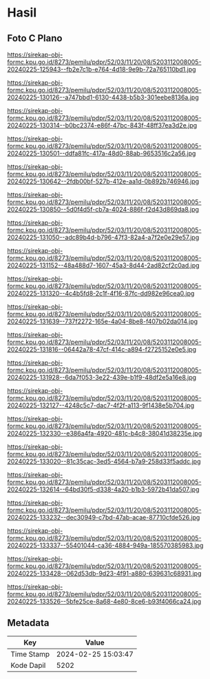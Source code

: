 # Hasil

## Foto C Plano

https://sirekap-obj-formc.kpu.go.id/8273/pemilu/pdpr/52/03/11/20/08/5203112008005-20240225-125943--fb2e7c1b-e764-4d18-9e9b-72a765110bd1.jpg

https://sirekap-obj-formc.kpu.go.id/8273/pemilu/pdpr/52/03/11/20/08/5203112008005-20240225-130126--a747bbd1-6130-4438-b5b3-301eebe8136a.jpg

https://sirekap-obj-formc.kpu.go.id/8273/pemilu/pdpr/52/03/11/20/08/5203112008005-20240225-130314--b0bc2374-e86f-47bc-843f-48ff37ea3d2e.jpg

https://sirekap-obj-formc.kpu.go.id/8273/pemilu/pdpr/52/03/11/20/08/5203112008005-20240225-130501--ddfa81fc-417a-48d0-88ab-9653516c2a56.jpg

https://sirekap-obj-formc.kpu.go.id/8273/pemilu/pdpr/52/03/11/20/08/5203112008005-20240225-130642--2fdb00bf-527b-412e-aa1d-0b892b746946.jpg

https://sirekap-obj-formc.kpu.go.id/8273/pemilu/pdpr/52/03/11/20/08/5203112008005-20240225-130850--5d0f4d5f-cb7a-4024-886f-f2d43d869da8.jpg

https://sirekap-obj-formc.kpu.go.id/8273/pemilu/pdpr/52/03/11/20/08/5203112008005-20240225-131050--adc89b4d-b796-47f3-82a4-a7f2e0e29e57.jpg

https://sirekap-obj-formc.kpu.go.id/8273/pemilu/pdpr/52/03/11/20/08/5203112008005-20240225-131152--48a488d7-1607-45a3-8d44-2ad82cf2c0ad.jpg

https://sirekap-obj-formc.kpu.go.id/8273/pemilu/pdpr/52/03/11/20/08/5203112008005-20240225-131320--4c4b5fd8-2c1f-4f16-87fc-dd982e96cea0.jpg

https://sirekap-obj-formc.kpu.go.id/8273/pemilu/pdpr/52/03/11/20/08/5203112008005-20240225-131639--737f2272-165e-4a04-8be8-f407b02da014.jpg

https://sirekap-obj-formc.kpu.go.id/8273/pemilu/pdpr/52/03/11/20/08/5203112008005-20240225-131816--06442a78-47cf-414c-a894-f2725152e0e5.jpg

https://sirekap-obj-formc.kpu.go.id/8273/pemilu/pdpr/52/03/11/20/08/5203112008005-20240225-131928--6da7f053-3e22-439e-b1f9-48df2e5a16e8.jpg

https://sirekap-obj-formc.kpu.go.id/8273/pemilu/pdpr/52/03/11/20/08/5203112008005-20240225-132127--4248c5c7-dac7-4f2f-a113-9f1438e5b704.jpg

https://sirekap-obj-formc.kpu.go.id/8273/pemilu/pdpr/52/03/11/20/08/5203112008005-20240225-132330--e386a4fa-4920-481c-b4c8-38041d38235e.jpg

https://sirekap-obj-formc.kpu.go.id/8273/pemilu/pdpr/52/03/11/20/08/5203112008005-20240225-133020--81c35cac-3ed5-4564-b7a9-258d33f5addc.jpg

https://sirekap-obj-formc.kpu.go.id/8273/pemilu/pdpr/52/03/11/20/08/5203112008005-20240225-132614--64bd30f5-d338-4a20-b1b3-5972b41da507.jpg

https://sirekap-obj-formc.kpu.go.id/8273/pemilu/pdpr/52/03/11/20/08/5203112008005-20240225-133232--dec30949-c7bd-47ab-acae-87710cfde526.jpg

https://sirekap-obj-formc.kpu.go.id/8273/pemilu/pdpr/52/03/11/20/08/5203112008005-20240225-133337--55401044-ca36-4884-949a-185570385983.jpg

https://sirekap-obj-formc.kpu.go.id/8273/pemilu/pdpr/52/03/11/20/08/5203112008005-20240225-133428--062d53db-9d23-4f91-a880-639631c68931.jpg

https://sirekap-obj-formc.kpu.go.id/8273/pemilu/pdpr/52/03/11/20/08/5203112008005-20240225-133526--5bfe25ce-8a68-4e80-8ce6-b93f4066ca24.jpg


## Metadata

| Key        | Value               |
| ---------- | ------------------- |
| Time Stamp | 2024-02-25 15:03:47 |
| Kode Dapil | 5202                |



